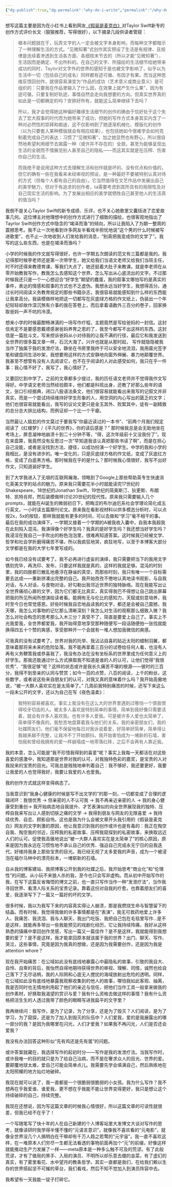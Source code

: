 ```yaml
---
{"dg-publish":true,"dg-permalink":"why-do-i-write","permalink":"/why-do-i-write/"}
---
```



想写这篇主要是因为在小红书上看到网友[《假装是麦克白》](https://www.xiaohongshu.com/user/profile/60f594f7000000000101e2cb?xhsshare=CopyLink&appuid=5c0103cf6b58b72a33946fc1&apptime=1714378409)对Taylor Swift新专的创作方式评价长文（狠狠推荐，写得很好），以下摘录几段供读者管窥：
>根本问题就在于，玩弄文字的人一定会被文字本身影响，而每种文字都暗示了一种理解生活的方式。“见微知著”式创作其实预设了生活是有规律、且规律是连续着渗透到生活各方面、各细枝末节去的（所以才能“见微知著”），生活因而是确定、不出所料的。在自己的文字、所描绘的生活细节给她带来成功的同时，Taylor对文字外的世界的感知于是也被文字影响了，似乎以为生活中一切（包括自己的成名）同样都有迹可循、有因才有果。而当这种思维反馈回创作，就很容易演变为“作品的成功（艺术意义或商业意义）是可组织的：只要我在作品里输入了什么因，在效果上就产生什么果”，因为有迹可循，只要复制好轨迹，事情自然会走向我想要的方向。但真实世界真的如此是一切都确定的吗？安排好所有，就能这么简单继续下去吗？  
>
>所以，我才会觉得她这种偏好雕琢生活细节的创作的确由于恰好处于这个失去了宏大叙事的时代而为她带来了成功，但她的写作方式本身其实内含了一种对必然性的崇拜和痴迷，这不仅影响到了她逐渐机械化、模版化的创作（以为只要套入某种模版就会有相应结果），也包括她如今很难学会如何克制着完成自己的表达：习惯了“见微知著”，加之她显然也有野心，所以很自然地希望利用细节去揭露一种（或许并不存在的）全貌，甚至为能够呈现出生活的全貌而不惜展览别人甚至自己的隐私——而这其实就是在压榨、伤害你自己的生活。  
>
>而我绝不是说用这种方式去理解生活和创作就是坏的、没有优点和价值的，但它的确有一些在我看来未经审视的预设，是一种最好不要被特别认真对待的方式（但每个人都有自己的自由）。它当然值得在文艺作品中发展出自己的美学魅力，但对于有追求的创作者，ta需要考虑到其所具有的局限性及对自己现实生活的影响。为了发展出相应的美学就牺牲自己甚至他人的生活真的值当吗？

我倒不是关心Taylor Swift的新专成绩、乐评，也不关心她歌里又囊括进了恋爱故事几何。这位博主对他理想中的创作方式进行了细致的描绘，也很客观地指出了Tayrlor Swift创作方式中隐含的“竭泽而渔”的倾向，所以让我陷入了为期一整周的震撼思考。我不止一次地看到许多网友半看戏半担忧地说“这个男的什么时候被写进歌里”，也不止一次地收到人们发给我的消息，“别真把我变成你的文学了”。我写的这么些东西，也是在竭泽而渔吗？

小学的时候我的作文就写得很好，也许一学期五次朗读的范文有三篇都是我的。我记得那时候李老师还是第一次带学生，她又给我们当语文老师又给我们当班主任，时不时还得来教德育课，等我们大点了，她还挺着大肚子来教课。就是李老师在从零开始教我写作，教我怎么去感知这个世界、怎么写出从心底流出的文字。不过那时候我还只是一个一心想迎合“好学生”期望的蠢蛋，我的叙事文哪怕写的是真实的事件，表达的情感和叙事的方式也不乏虚伪。我想永远当好学生，我想得高分。通过长时间阅读义务教育规定的那些书籍杂志，我很容易就能感知到什么样的东西能让我拿高分。我装模做样地把这一切都写在灰底绿方格的作文纸上，伪装出一个年纪轻轻却故作深沉煞有介事的我在答卷上，而后拿着语数外三百分的卷子，回家换取爸妈一声不吭的冷漠。

想来小学的时候最酣畅淋漓的一场写作疗程，主题竟然是写给爸妈的一封信。这封信肯定不是要感恩戴德感谢爸妈养育之恩的了，我至今都写不出这样的东西。这封信是一篇批斗文，写来控诉爸妈从小对待我的让我不满的行径，最后它和我发送到全世界的很多篇文章一样，石沉大海了。兴许也就是从那时起， 写作就隐隐被我当作了独属于我的发泄疗法，静坐在书房里我终于可以安全地流泪，我用晨光签字笔和键盘同生活吵架，我想要用这样的方式安静地向窗外伸展、暴力地颠覆世界。我甚至不想管有没有人去阅读它，也不在乎阅读的人对此感受如何，我只在乎一件事：我心情不好了，我写了，我心情好了。

又要回忆到中学了。之前的文章都多少提过，我的历任语文老师并不觉得我作文写得好。中学语文老师当然经验颇丰，他们都是科班出身，还教了好那么些年的语文，张口引经据典，闭口八股语法条文，他们很容易就能看出来我写的记叙文并非真实，而是一个尝试持续维持好学生形象的人，用空洞的内心写出的匮乏的文字；他们也很容易就能看出，我写的议论文更只是金玉其外、败絮其中，徒有一副精致的总分总大排比结构，而例证却一个比一个干瘪。

当然最让人尴尬的作文莫过于要我写“你最近读过的一本书”、“前两个月我们规定阅读了《红楼梦》/《平凡的世界》，你的读后感是？” 那时候我总是会无助地坐在考场上，屏息凝神地崩溃十到二十分钟不等，“得，这次年级前十又没我份了”。现在来盘算，我竟然没有反思过一次“早知道我该认真把那些书读了啊”，而是在担心自己没能，或者是没找到方法、捷径，以成功扮演一个好学生。中学的我和小学的我相比，是没有进步的。唯一变化的，只是灰底绿方格的作文纸，变成了灰底红方格，变成了白底黑方格。那时候我在乎的是什么？那时候我心情很好，我写不出好作文，只知道装好学生。

到了大学我进入了无垠的互联网瀚海，领略到了Google上那些帮助英专生快速消化英美文学的站点的魅力。原来我只需要花半小时就能读完17世纪的Shakespeare，18世纪的Jonathan Swift，19世纪的简奥斯汀、狄更斯、布朗特、凯特肖邦，然后装模做样讨论20世纪的现代性。原来我只需要输入几个prompts，就能在AI诞生的微弱初日下，把晦涩的布尔迪厄系社会学理论简化成五行英文，一小时读五篇期刊论文。原来我在看影视材料以供多模态分析时，可以点按2x，5x的按钮，那样我就能有更多的时间，可以去做和“学习”毫不相干的事。最后在我的成功演绎下，一学期又接着一个学期的A被我收入囊中，自我本我超我在此刻陷入混沌，我演得像个好学生吗？我真的是好学生吗？我还想当好学生吗？我浸淫在我自己一手吹出的粉色泡泡里，很难再知道答案。这时候我已经被文学、哲学和社会学折磨得痛苦不堪，所以我疯狂地哭，疯狂地写，以至于本博客大部分文学都是在我的大学七年里写成的。

如今我已经没有试要考了。我不必再进行虚妄的演绎，我只需要把当下的我用文字镌刻完毕，再洗印、发布，只要这样我就是真的，这样的我就足够。混沌的时刻里，我的四肢都已散乱地悬浮在静谧的真空，而那些时刻，我只有唯一一个目标需要去达成——重新拼凑出完整的自己。我开始孜孜不倦地认真地读书观影，与自我对话，与人对话，与食物对话，好勾勒出我邻近世界的独特脉络。现在我能写出让全世界痛彻心扉的文字，因为它们都无比真实，真实得我巴不得想让自己跳出屏幕把我的所见所闻所想演给读者看。能拥有无与伦比的感知力，天赋或刻意培养，我时至今日也常觉感恩。好些时候我自恋地品读我的文字，都还是会被自己震撼，我天哪，我怎么对事物的记忆那么清晰深刻？我怎么对生活的观察那么细致入微？我怎么对社会构念的思考那么入木三分？真受不了，简直是要爱上自己了。事实上不光我爱我，全世界都爱我，我开始得意地享受那种随便写一段话随便拍一张找就能换得四五十个赞的爽感，享受那种开一个会就有一堆人想加我微信的爽感。

可我真的没有试要考了。世界对我的托举、我沾沾自喜的贴近太阳的蜡制羽翼，都意味着那将来未来的危险坠落。我不能再拿着三百分的试卷给任何人看，也没有人再有义务鞭策我或恭喜我了，我没有办法在没有坐标系的世界里成为任何意义上的好学生。那我还能通过什么方式换取我不知道是谁的人的认可，让他们觉得“我很优秀”、“我很足够”呢？这样的状态或许是我长久痛苦不堪的根源——彼时的三百分，我得不到至亲的认同与赞赏；如今一百的点赞，八百的阅读，上千的粉丝，这些数字，或者说这些来自朋友们的认可，对我又真的意味着什么吗？我开始高傲地说，“被一大群人喜欢实在是太简单了。” 几周前我特别痛苦的时候，还写下来这么一段未公开的文字，还以为自己在写《夜色温柔》：
>我特别容易被喜欢。事实上我没有在这么大的世界里遇到过哪怕一个恨我恨得咬牙切齿的人。被太多人喜欢是特别简单的事情，简单到我好像只需要活着，就会有许多人喜欢我。也有许多人爱我。可是被许多人爱也太简单了，简单得不像真的。我愁苦地盘算着我与他们的关系，我的亲密朋友们，我的社媒网友们，他们毫不保留地每日对我诉说着爱，好简单好简单，简单得让我越来越不完整，让我冷不丁开始颤抖。我开始害怕成为一堵新的石墙，害怕我和曾经我拥有的爱一样崩塌成一地零落红砖，之后不会再有人靠近我。

我的本意，怎么可能是“我不珍惜我得到的喜爱”呢？事实上我每一天都活在对这些喜爱的感激中，我知道那是世界对我的认可，对我独特色彩的嘉奖，是宝贵的人对我投来的宝贵的目光。可我总是贱贱地审判着自己：我不够好，我还要更好，我要让我爱的人也觉得我好，我要让我爱的人也爱我。

我的创作方式就这样变得病态了。

当我意识到“我身心健康的时候是写不出文学的”的那一刻，一切都变成了合理的逻辑闭环：我很优秀 -> 但亲密的人不认可我 -> 我不再亲近亲密的人 -> 我的身心健康受到重创-> 我开始病态地自我提升、才艺表演似的向全世界展现我的独特、压榨自我来写出让人感到切肤之痛的文学 -> 我得到朋友与网友的无限喜爱 -> 我持续优秀、自恋、顾影自怜。这也是我为什么会被文章开头我引用的《假装是麦克白》网友的文字刺激的原因，他让我意识到我的创作或许也是有毒的：我正在掏空自我、掏空我的邻近，压榨我的私密故事、压榨我窥探到的私密故事，来换取远近人们的认可。促使我高傲地说出“被一大群人喜欢实在是太简单了”的核心原因，原来是因为我永远在习惯性地不承认自己的优秀、强迫自己完成永无宁日的自我迭代，好维持我身上那些宝贵的目光。我已经无视了太多爱我的声音，成为一个被浸泡在福尔马林中的漂亮标本，一堵崭新的石墙。

自从我的博客建站、我把博客公开到我的社媒之后，我开始思考“商业化”和“伦理性”的问题。从小玩不来狼人杀的我，至今也只会写非虚构。而从初中开始写作的我，在写下这篇反省悔悟的博文之前，也一直只写作当作一种“发泄疗法”，当作我寻回世界、看清人际关系的宝贵记录。靠着这份对自我的疗愈，也靠着朋友们的喜爱，我逐渐写下了一篇又一篇好的坏的文学。

很多时候，我以为我写下来的内容真实得让人崩溃，那是我燃烧生命与智慧留下的结晶。而有时候，我觉得我做的许多事情都是在“表演”，我无可救药地爱上许多人、我痛苦、我流泪、我与人聊天、我出门吃饭、我把自己包在毛毯里写作...是不是这样，就能再多带出一些我能预见的戏剧化经历，它让我持续阵痛，我好从这样熟悉的镇痛中拿回创作灵感，写出一篇又一篇佳作？是不是这样，我就能得到我想要的爱了？是不是这样，我才能拿回原本就该属于我的世界？出门、聊天、写作、哭泣，这些事情，究竟是因为我真的想做，还是因为我需要创作，还是因为我是attention whore？

现在我开始痛苦：在公域如此没有底线地暴露心中最隐私的故事，引致的我自大、自怜、自卑的背后，我怡然自得地期待获得世界的审视、理解、同情，诚然也给自己落下了无尽话柄，我的人际网和心底无人搅扰的海域放射出危险的透明。同样，在公域如此没有底线地暴露我观察收集到的他人的故事，哪怕我如此客观、抽离，我是否同时也无情地利用起了他们的亲近与信任，把他们当作工具一般拿来做我的创作素材，好换取我渴望的赏识与爱？我有什么资格去做这样的事情？我有什么资格把活生生的人透过我带了颜色的眼睛写进我扁平的文字里？

我再继续问：我写作，是为了记录，为了分享，还是为了毁灭？人们阅读，是为了学习，为了窥探，还是为了加入到毁灭的队伍中？人们爱我，爱的是我展露出的哪一部分的我？是因为我哪里在闪光，人们才爱我？如果我不再闪光，人们是否还会爱我？

我没有办法回答这种形似“先有鸡还是先有蛋”的问题。

或许答案就藏在，我选择写作的起初时分——写作是我的发泄疗法。当我写作时，或许我唯一的目的就只是为了给自己治病，而不是在奢求众人的目光、世界的爱。要颠覆地球太难，爱自己可能会简单点儿。我需要先学会填满自己，然后熟练地在太阳照耀的地方灿烂地破碎。

我现在就可以说了，我一直都是一个很脆弱很脆弱的小女孩。我为什么写作？我不想再在乎我爱谁、谁爱我，更不想在乎我能不能让世界变得更好，我只是想让这个持续破碎的自己，持续完整。

我现在还想说，因为写这篇文章的时候我心情很好，所以这篇文章的可读性就很差，但我已经不在乎了！

一个写随笔写了快十年的人在自己新建的个人博客站里大发博文大谈对写作的思考，就像读研时我学得半懂不懂的“元语言意识”，就像我不喜欢看的“元电影”，就像全世界没几个人搞明白在干嘛却有千万人趋之若鹜的“元宇宙”。我一直不喜欢这样，在一堆原本人们穷尽一生都无法看透的事物前面再加个“元”的前缀，好像这样就能推动生产力发展了一样——meta原本是一种多么触不可及的荒谬。有了此般荒谬，才有了做局的黑手、入局的演员、不明所以却乐意去绷的韭菜，有了虚幻的真实，有了雾里看花、水中望月的教条哲学。其实一直都是我们，在给我们赖以生存的世界搭起坚不可摧的草台，我们看戏，然后不知不觉加入到演员阵容中去。

我希望有一天我能一锭子打碎它。
